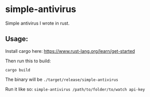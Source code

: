 # simple-antivirus
Simple antivirus I wrote in rust.

## Usage:

Install cargo here: https://www.rust-lang.org/learn/get-started

Then run this to build:

```cargo build```

The binary will be `./target/release/simple-antivirus`

Run it like so:
```simple-antivirus /path/to/folder/to/watch api-key```
